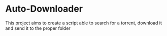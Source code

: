 # Auto-Downloader
This project aims to create a script able to search for a torrent, download it and send it to the proper folder
